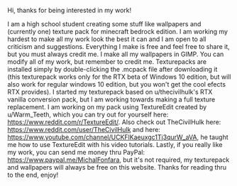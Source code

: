 Hi, thanks for being interested in my work!

I am a high school student creating some stuff like wallpapers and (currently one) texture pack for minecraft bedrock edition.
I am working my hardest to make all my work look the best it can and I am open to all criticism and suggestions. Everything I 
make is free and feel free to share it, but you must always credit me. I make all my wallpapers in GIMP.
You can modify all of my work, but remember to credit me.
Texturepacks are installed simply by double-clicking the .mcpack file after downloading it (this texturepack works only for 
the RTX beta of Windows 10 edition, but will also work for regular windows 10 edition, but you won't get the cool efects RTX 
provides).
I started my texturepack based on u/thecivilhulk's RTX vanilla conversion pack, but I am working towards making a full 
texture replacement. I am working on my pack using TextureEdit created by u/Warm_Teeth, which you can try out for yourself here: https://www.reddit.com/r/TextureEdit/. Also check out TheCivilHulk here: https://www.reddit.com/user/TheCivilHulk and here: https://www.youtube.com/channel/UCKFlKaeuxgc1Tj3qurW_aVA, he taught me how to use TextureEdit with his video tutorials.
Lastly, if you really like my work, you can send me money thru PayPal: https://www.paypal.me/MichalFonfara, but it's not required,
my texturepack and wallpapers will always be free on this website.
Thanks for reading thru to the end, enjoy!
